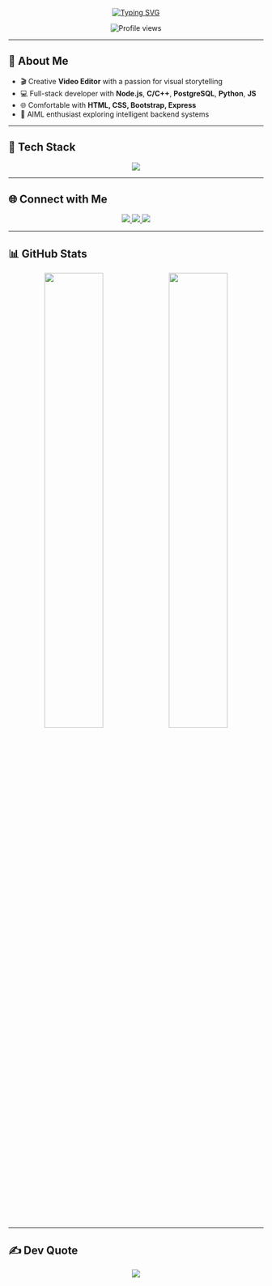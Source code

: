 <!-- 🌟 Shreyas Naik | Animated Header + Clean Layout -->

<p align="center">
  <a href="https://git.io/typing-svg">
    <img src="https://readme-typing-svg.demolab.com?font=Fira+Code&weight=500&size=22&duration=3000&pause=1000&center=true&vCenter=true&width=600&lines=I'm+a+Video+Editor;I'm+a+Developer;I'm+a+Backend+Engineer;I'm+an+AIML+Enthusiast" alt="Typing SVG" />
  </a>
</p>

<p align="center">
  <img src="https://komarev.com/ghpvc/?username=aditzz073&style=flat-square&color=7f5af0" alt="Profile views" />
</p>

---

## 🧠 About Me

- 🎬 Creative **Video Editor** with a passion for visual storytelling  
- 💻 Full-stack developer with **Node.js**, **C/C++**, **PostgreSQL**, **Python**, **JS**  
- 🌐 Comfortable with **HTML, CSS, Bootstrap, Express**  
- 🤖 AIML enthusiast exploring intelligent backend systems  

---

## 🚀 Tech Stack

<p align="center">
  <img src="https://skillicons.dev/icons?i=python,js,nodejs,express,postgres,html,css,bootstrap,c,cpp&theme=dark" />
</p>

---

## 🌐 Connect with Me

<p align="center">
  <a href="https://instagram.com/adityaaa073">
    <img src="https://img.shields.io/badge/Instagram-%23E4405F?style=for-the-badge&logo=instagram&logoColor=white" />
  </a>
  <a href="https://www.linkedin.com/in/aditya-pujer/">
    <img src="https://img.shields.io/badge/LinkedIn-%230077B5?style=for-the-badge&logo=linkedin&logoColor=white" />
  </a>
  <a href="mailto:pujeradi@gmail.com">
    <img src="https://img.shields.io/badge/Gmail-D14836?style=for-the-badge&logo=gmail&logoColor=white" />
  </a>
</p>

---

## 📊 GitHub Stats

<p align="center">
  <img src="https://github-readme-streak-stats.herokuapp.com/?user=aditzz073&theme=monokai&hide_border=true" width="48%" />
  <img src="https://github-readme-stats.vercel.app/api/top-langs/?username=aditzz073&theme=monokai&hide_border=true&layout=compact" width="48%" />
</p>

---

## ✍️ Dev Quote

<p align="center">
  <img src="https://quotes-github-readme.vercel.app/api?type=horizontal&theme=gruvbox" />
</p>
